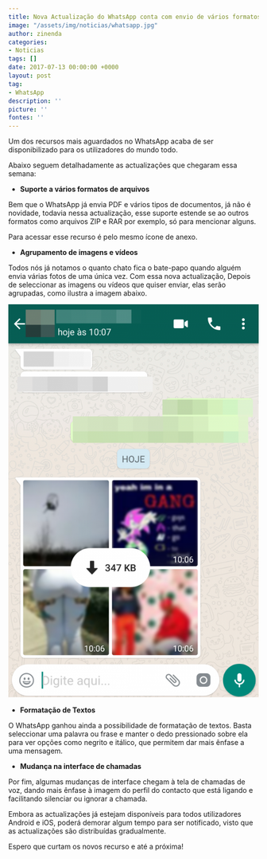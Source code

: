 ```yaml
---
title: Nova Actualização do WhatsApp conta com envio de vários formatos de arquivos
image: "/assets/img/noticias/whatsapp.jpg"
author: zinenda
categories:
- Noticias
tags: []
date: 2017-07-13 00:00:00 +0000
layout: post
tag:
- WhatsApp
description: ''
picture: ''
fontes: ''
---
```



Um dos recursos mais aguardados no WhatsApp acaba de ser disponibilizado para os utilizadores do mundo todo.

Abaixo seguem detalhadamente as actualizações que chegaram essa semana:

* **Suporte a vários formatos de arquivos**

Bem que o WhatsApp já envia PDF e vários tipos de documentos, já não é novidade, todavia nessa actualização, esse suporte estende se ao outros formatos como arquivos ZIP e RAR por exemplo, só para mencionar alguns.

Para acessar esse recurso é pelo mesmo ícone de anexo.

* **Agrupamento de imagens e vídeos**

Todos nós já notamos o quanto chato fica o bate-papo quando alguém envia várias fotos de uma única vez. Com essa nova actualização, Depois de seleccionar as imagens ou vídeos que quiser enviar, elas serão agrupadas, como ilustra a imagem abaixo.

![](/forestryio/images/WhatsApp-Galeria.png)

* **Formatação de Textos**

O WhatsApp ganhou ainda a possibilidade de formatação de textos. Basta seleccionar uma palavra ou frase e manter o dedo pressionado sobre ela para ver opções como negrito e itálico, que permitem dar mais ênfase a uma mensagem.

* **Mudança na interface de chamadas**

Por fim, algumas mudanças de interface chegam à tela de chamadas de voz, dando mais ênfase à imagem do perfil do contacto que está ligando e facilitando silenciar ou ignorar a chamada.

Embora as actualizações já estejam disponíveis para todos utilizadores Android e iOS, poderá demorar algum tempo para ser notificado, visto que as actualizações são distribuídas gradualmente.

Espero que curtam os novos recurso e até a próxima!